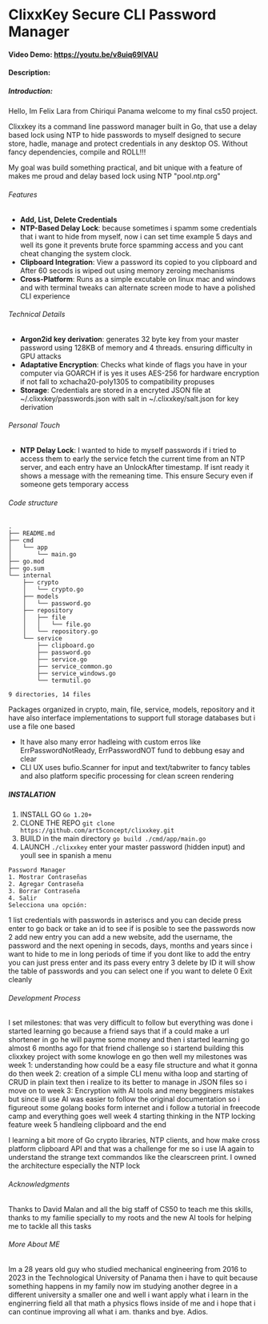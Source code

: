 # ClixxKey Secure CLI Password Manager

#### Video Demo: https://youtu.be/v8uiq69IVAU

#### Description:

##### Introduction:

Hello, Im Felix Lara from Chiriqui Panama welcome to my final cs50 project.

Clixxkey its a command line password manager built in Go, that use a delay based lock using NTP to hide passwords to myself
designed to secure store, hadle, manage and protect credentials in any desktop OS. Without fancy dependencies, compile and ROLL!!!

My goal was build something practical, and bit unique with a feature of makes me proud and delay based lock using NTP "pool.ntp.org"

###### Features

- **Add, List, Delete Credentials**
- **NTP-Based Delay Lock**: because sometimes i spamm some credentials that i want to hide from myself, now i can set time example 5 days and well its gone it prevents brute force spamming access and you cant cheat changing the system clock.
- **Clipboard Integration**: View a password its copied to you clipboard and After 60 secods is wiped out using memory zeroing mechanisms
- **Cross-Platform**: Runs as a simple excutable on linux mac and windows and with terminal tweaks can alternate screen mode to have a polished CLI experience

###### Technical Details

- **Argon2id key derivation**: generates 32 byte key from your master password using 128KB of memory and 4 threads. ensuring difficulty in GPU attacks
- **Adaptative Encryption**: Checks what kinde of flags you have in your computer via GOARCH if is yes it uses AES-256 for hardware encryption if not fall to xchacha20-poly1305 to compatibility propuses
- **Storage**: Credentials are stored in a encryted JSON file at ~/.clixxkey/passwords.json with salt in ~/.clixxkey/salt.json for key derivation

###### Personal Touch

- **NTP Delay Lock**: I wanted to hide to myself passwords if i tried to access them to early the service fetch the current time from an NTP server, and each entry have an UnlockAfter timestamp. If isnt ready it shows a message with the remeaning time. This ensure Secury even if someone gets temporary access

###### Code structure

```
.
├── README.md
├── cmd
│   └── app
│       └── main.go
├── go.mod
├── go.sum
└── internal
    ├── crypto
    │   └── crypto.go
    ├── models
    │   └── password.go
    ├── repository
    │   ├── file
    │   │   └── file.go
    │   └── repository.go
    └── service
        ├── clipboard.go
        ├── password.go
        ├── service.go
        ├── service_common.go
        ├── service_windows.go
        └── termutil.go

9 directories, 14 files

```

Packages organized in crypto, main, file, service, models, repository and it have also interface implementations to support full storage databases but i use a file one based

- It have also many error hadleing with custom erros like ErrPasswordNotReady, ErrPasswordNOT fund to debbung esay and clear
- CLI UX uses bufio.Scanner for input and text/tabwriter to fancy tables and also platform specific processing for clean screen rendering

##### INSTALATION

1. INSTALL GO `Go 1.20+`
2. CLONE THE REPO `git clone https://github.com/art5concept/clixxkey.git`
3. BUILD in the main directory `go build ./cmd/app/main.go`
4. LAUNCH `./clixxkey` enter your master password (hidden input) and youll see in spanish a menu

```
Password Manager
1. Mostrar Contraseñas
2. Agregar Contraseña
3. Borrar Contraseña
4. Salir
Selecciona una opción:

```

1 list credentials with passwords in asteriscs and you can decide press enter to go back or take an id to see if is posible to see the passwords now
2 add new entry you can add a new website, add the username, the password and the next opening in secods, days, months and years since i want to hide to me in long periods of time if you dont like to add the entry you can just press enter and its pass every entry
3 delete by ID it will show the table of passwords and you can select one if you want to delete
0 Exit cleanly

###### Development Process

I set milestones: that was very difficult to follow but everything was done i started learning go because a friend says that if a could make a url shortener in go he will payme some money and then i started learning go almost 6 months ago for that friend challenge so i startend building this clixxkey project with some knowloge en go then well my milestones was
week 1: understanding how could be a easy file structure and what it gonna do then
week 2: creation of a simple CLI menu witha loop and starting of CRUD in plain text then i realize to its better to manage in JSON files so i move on to
week 3: Encryption with AI tools and meny begginers mistakes but since ill use AI was easier to follow the original documentation so i figureout some golang books form internet and i follow a tutorial in freecode camp and everything goes well
week 4 starting thinking in the NTP locking feature
week 5 handleing clipboard and the end

I learning a bit more of Go crypto libraries, NTP clients, and how make cross platform clipboard API and that was a challenge for me so i use IA again to understand the strange text commandos like the clearscreen print.
I owned the architecture especially the NTP lock

###### Acknowledgments

Thanks to David Malan and all the big staff of CS50 to teach me this skills, thanks to my familie specially to my roots and the new AI tools for helping me to tackle all this tasks

###### More About ME

Im a 28 years old guy who studied mechanical engineering from 2016 to 2023 in the Technological University of Panama then i have to quit because something happens in my family now im studying another degree in a different university a smaller one and well i want apply what i learn in the enginerring field all that math a physics flows inside of me and i hope that i can continue improving all what i am. thanks and bye. Adios.
